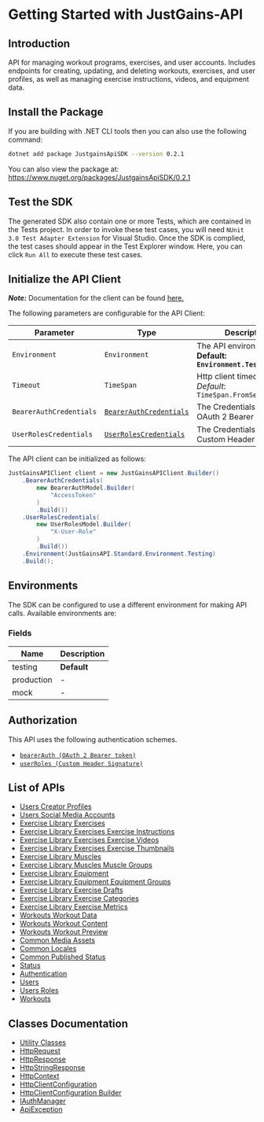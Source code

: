 
# Getting Started with JustGains-API

## Introduction

API for managing workout programs, exercises, and user accounts. Includes endpoints for creating, updating, and deleting workouts, exercises, and user profiles, as well as managing exercise instructions, videos, and equipment data.

## Install the Package

If you are building with .NET CLI tools then you can also use the following command:

```bash
dotnet add package JustgainsApiSDK --version 0.2.1
```

You can also view the package at:
https://www.nuget.org/packages/JustgainsApiSDK/0.2.1

## Test the SDK

The generated SDK also contain one or more Tests, which are contained in the Tests project. In order to invoke these test cases, you will need `NUnit 3.0 Test Adapter Extension` for Visual Studio. Once the SDK is complied, the test cases should appear in the Test Explorer window. Here, you can click `Run All` to execute these test cases.

## Initialize the API Client

**_Note:_** Documentation for the client can be found [here.](https://www.github.com/JustGains/just-gains-api-dotnet-sdk/tree/0.2.1/doc/client.md)

The following parameters are configurable for the API Client:

| Parameter | Type | Description |
|  --- | --- | --- |
| `Environment` | `Environment` | The API environment. <br> **Default: `Environment.Testing`** |
| `Timeout` | `TimeSpan` | Http client timeout.<br>*Default*: `TimeSpan.FromSeconds(100)` |
| `BearerAuthCredentials` | [`BearerAuthCredentials`](https://www.github.com/JustGains/just-gains-api-dotnet-sdk/tree/0.2.1/doc/auth/oauth-2-bearer-token.md) | The Credentials Setter for OAuth 2 Bearer token |
| `UserRolesCredentials` | [`UserRolesCredentials`](https://www.github.com/JustGains/just-gains-api-dotnet-sdk/tree/0.2.1/doc/auth/custom-header-signature.md) | The Credentials Setter for Custom Header Signature |

The API client can be initialized as follows:

```csharp
JustGainsAPIClient client = new JustGainsAPIClient.Builder()
    .BearerAuthCredentials(
        new BearerAuthModel.Builder(
            "AccessToken"
        )
        .Build())
    .UserRolesCredentials(
        new UserRolesModel.Builder(
            "X-User-Role"
        )
        .Build())
    .Environment(JustGainsAPI.Standard.Environment.Testing)
    .Build();
```

## Environments

The SDK can be configured to use a different environment for making API calls. Available environments are:

### Fields

| Name | Description |
|  --- | --- |
| testing | **Default** |
| production | - |
| mock | - |

## Authorization

This API uses the following authentication schemes.

* [`bearerAuth (OAuth 2 Bearer token)`](https://www.github.com/JustGains/just-gains-api-dotnet-sdk/tree/0.2.1/doc/auth/oauth-2-bearer-token.md)
* [`userRoles (Custom Header Signature)`](https://www.github.com/JustGains/just-gains-api-dotnet-sdk/tree/0.2.1/doc/auth/custom-header-signature.md)

## List of APIs

* [Users Creator Profiles](https://www.github.com/JustGains/just-gains-api-dotnet-sdk/tree/0.2.1/doc/controllers/users-creator-profiles.md)
* [Users Social Media Accounts](https://www.github.com/JustGains/just-gains-api-dotnet-sdk/tree/0.2.1/doc/controllers/users-social-media-accounts.md)
* [Exercise Library Exercises](https://www.github.com/JustGains/just-gains-api-dotnet-sdk/tree/0.2.1/doc/controllers/exercise-library-exercises.md)
* [Exercise Library Exercises Exercise Instructions](https://www.github.com/JustGains/just-gains-api-dotnet-sdk/tree/0.2.1/doc/controllers/exercise-library-exercises-exercise-instructions.md)
* [Exercise Library Exercises Exercise Videos](https://www.github.com/JustGains/just-gains-api-dotnet-sdk/tree/0.2.1/doc/controllers/exercise-library-exercises-exercise-videos.md)
* [Exercise Library Exercises Exercise Thumbnails](https://www.github.com/JustGains/just-gains-api-dotnet-sdk/tree/0.2.1/doc/controllers/exercise-library-exercises-exercise-thumbnails.md)
* [Exercise Library Muscles](https://www.github.com/JustGains/just-gains-api-dotnet-sdk/tree/0.2.1/doc/controllers/exercise-library-muscles.md)
* [Exercise Library Muscles Muscle Groups](https://www.github.com/JustGains/just-gains-api-dotnet-sdk/tree/0.2.1/doc/controllers/exercise-library-muscles-muscle-groups.md)
* [Exercise Library Equipment](https://www.github.com/JustGains/just-gains-api-dotnet-sdk/tree/0.2.1/doc/controllers/exercise-library-equipment.md)
* [Exercise Library Equipment Equipment Groups](https://www.github.com/JustGains/just-gains-api-dotnet-sdk/tree/0.2.1/doc/controllers/exercise-library-equipment-equipment-groups.md)
* [Exercise Library Exercise Drafts](https://www.github.com/JustGains/just-gains-api-dotnet-sdk/tree/0.2.1/doc/controllers/exercise-library-exercise-drafts.md)
* [Exercise Library Exercise Categories](https://www.github.com/JustGains/just-gains-api-dotnet-sdk/tree/0.2.1/doc/controllers/exercise-library-exercise-categories.md)
* [Exercise Library Exercise Metrics](https://www.github.com/JustGains/just-gains-api-dotnet-sdk/tree/0.2.1/doc/controllers/exercise-library-exercise-metrics.md)
* [Workouts Workout Data](https://www.github.com/JustGains/just-gains-api-dotnet-sdk/tree/0.2.1/doc/controllers/workouts-workout-data.md)
* [Workouts Workout Content](https://www.github.com/JustGains/just-gains-api-dotnet-sdk/tree/0.2.1/doc/controllers/workouts-workout-content.md)
* [Workouts Workout Preview](https://www.github.com/JustGains/just-gains-api-dotnet-sdk/tree/0.2.1/doc/controllers/workouts-workout-preview.md)
* [Common Media Assets](https://www.github.com/JustGains/just-gains-api-dotnet-sdk/tree/0.2.1/doc/controllers/common-media-assets.md)
* [Common Locales](https://www.github.com/JustGains/just-gains-api-dotnet-sdk/tree/0.2.1/doc/controllers/common-locales.md)
* [Common Published Status](https://www.github.com/JustGains/just-gains-api-dotnet-sdk/tree/0.2.1/doc/controllers/common-published-status.md)
* [Status](https://www.github.com/JustGains/just-gains-api-dotnet-sdk/tree/0.2.1/doc/controllers/status.md)
* [Authentication](https://www.github.com/JustGains/just-gains-api-dotnet-sdk/tree/0.2.1/doc/controllers/authentication.md)
* [Users](https://www.github.com/JustGains/just-gains-api-dotnet-sdk/tree/0.2.1/doc/controllers/users.md)
* [Users Roles](https://www.github.com/JustGains/just-gains-api-dotnet-sdk/tree/0.2.1/doc/controllers/users-roles.md)
* [Workouts](https://www.github.com/JustGains/just-gains-api-dotnet-sdk/tree/0.2.1/doc/controllers/workouts.md)

## Classes Documentation

* [Utility Classes](https://www.github.com/JustGains/just-gains-api-dotnet-sdk/tree/0.2.1/doc/utility-classes.md)
* [HttpRequest](https://www.github.com/JustGains/just-gains-api-dotnet-sdk/tree/0.2.1/doc/http-request.md)
* [HttpResponse](https://www.github.com/JustGains/just-gains-api-dotnet-sdk/tree/0.2.1/doc/http-response.md)
* [HttpStringResponse](https://www.github.com/JustGains/just-gains-api-dotnet-sdk/tree/0.2.1/doc/http-string-response.md)
* [HttpContext](https://www.github.com/JustGains/just-gains-api-dotnet-sdk/tree/0.2.1/doc/http-context.md)
* [HttpClientConfiguration](https://www.github.com/JustGains/just-gains-api-dotnet-sdk/tree/0.2.1/doc/http-client-configuration.md)
* [HttpClientConfiguration Builder](https://www.github.com/JustGains/just-gains-api-dotnet-sdk/tree/0.2.1/doc/http-client-configuration-builder.md)
* [IAuthManager](https://www.github.com/JustGains/just-gains-api-dotnet-sdk/tree/0.2.1/doc/i-auth-manager.md)
* [ApiException](https://www.github.com/JustGains/just-gains-api-dotnet-sdk/tree/0.2.1/doc/api-exception.md)

